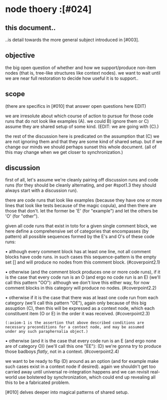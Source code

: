 # node thoery :[#024]

## this document..

..is detail towards the more general subject introduced in [#003].




## objective

the big open question of whether and how we support/produce
non-item nodes (that is, tree-like structures like context
nodes). we want to wait until we are near full restoration
to decide how useful it is to support..




## scope

(there are specifics in [#010] that answer open questions here EDIT)

we are irresolute about which course of action to pursue
for those code runs that do not look like examples (A). we could
B) ignore them or C) assume they are shared setup of some kind.
(EDIT: we are going with (C).)

the rest of the discussion here is predicated on the assumption that
(C) we are not ignoring them and that they are some kind of shared
setup. but if we change our minds we should perhaps sunset this whole
document. (all of this may change when we get closer to
synchronization.)




## discussion

first of all, let's assume we're cleanly pairing off discussion runs
and code runs (for they should be cleanly alternating, and per
 #spot1.3 they should always start with a discussion run).

there are code runs that look like examples (because they have one
or more lines that look like tests because of the magic copula),
and then there are those that don't. let the former be 'E' (for
"example") and let the others be 'O' (for "other").

given all code runs that exist in toto for a given single comment block,
we here define a comprehensive set of categories that encompasses (by
pattern) all possible sequences formed by the E's and O's of these code
runs:

  • although every comment block has at least one line, not
    all comment blocks have code runs. in such cases this
    sequence-pattern is the empty set [] and will produce no
    nodes from this comment block. (#coverpoint2.1)

  • otherwise (and the comment block produces one or more code runs),
    if it is the case that every code run is an O (and ergo no code
    run is an E) (we'll call this pattern "OO"): although we don't
    love this either way, for now comment blocks in this category
    will produce no nodes. (#coverpoint2.2)

  • otherwise if it is the case that there was at least one code run
    from each category (we'll call this pattern "OE"), again only
    because of this big assuption (C), then this will be expressed
    as a context node, which each constituent item (O or E) in the
    order it was received. (#coverpoint2.3)

    (:axiom-1 is the assertion that above described conditions are
    necessary preconditions for a context node, and may be assumed
    under any such paraphernalia object.)

  • otherwise (and it is the case that every code run is an E
    (and ergo none are of category O)) (we'll call this one "EE"):
    (D) we're gonna try to produce those badboys *flatly*, not in
    a context. (#coverpoint2.4)

we want to be ready to flip (D) around as an option (and for example
make such cases exist in a context node if desired).
again we shouldn't get too carried away until universal re-integration
happens and we can revisit real-world use bolstered by synchronization,
which could end up revealing all this to be a fabricated problem.

[#010] delves deeper into magical patterns of shared setup.
